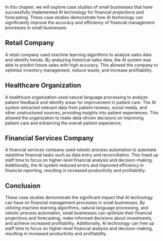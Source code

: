 
In this chapter, we will explore case studies of small businesses that have successfully implemented AI technology for financial projections and forecasting. These case studies demonstrate how AI technology can significantly improve the accuracy and efficiency of financial management processes in small businesses.

Retail Company
--------------

A retail company used machine learning algorithms to analyze sales data and identify trends. By analyzing historical sales data, the AI system was able to predict future sales with high accuracy. This allowed the company to optimize inventory management, reduce waste, and increase profitability.

Healthcare Organization
-----------------------

A healthcare organization used natural language processing to analyze patient feedback and identify areas for improvement in patient care. The AI system extracted relevant data from patient reviews, social media, and other unstructured sources, providing insights into patient experiences. This allowed the organization to make data-driven decisions on improving patient care and enhancing the overall patient experience.

Financial Services Company
--------------------------

A financial services company used robotic process automation to automate repetitive financial tasks such as data entry and reconciliation. This freed up staff time to focus on higher-level financial analysis and decision-making. Additionally, the AI system reduced errors and improved efficiency in financial reporting, resulting in increased productivity and profitability.

Conclusion
----------

These case studies demonstrate the significant impact that AI technology can have on financial management processes in small businesses. By utilizing machine learning algorithms, natural language processing, and robotic process automation, small businesses can optimize their financial projections and forecasting, make informed decisions about investments, and achieve increased profitability. Additionally, AI technology can free up staff time to focus on higher-level financial analysis and decision-making, resulting in increased productivity and profitability.
